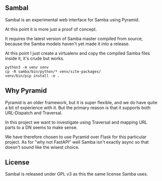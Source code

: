 Sambal
------

Sambal is an experimental web interface for Samba using Pyramid.

At this point it is more just a proof of concept.

It requires the latest version of Samba master compiled from source,
because the Samba models haven't yet made it into a release.

At this point I just create a virtualenv and copy the compiled Samba
files inside it, it's crude but works.

    python3 -m venv venv
    cp -R samba/bin/python/* venv/site-packages/
    venv/bin/pip install -e .

Why Pyramid
-----------

Pyramid is an older framework, but it is super flexible, and we do have
quite a bit of experience with it. But the primary reason is that it
supports both URL-Dispatch and Traversal.

In this project we want to investigate using Traversal and mapping
URL parts to a DN seems to make sense.

We have therefore chosen to use Pyramid over Flask for this particular
project. As for "why not FastAPI" well Samba isn't exactly async so
that doesn't sound like the wisest choice.

License
-------

Sambal is released under GPL v3 as this the same license Samba uses.
